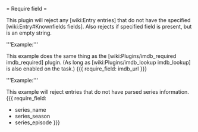 = Require field =

This plugin will reject any [wiki:Entry entries] that do not have the specified [wiki:Entry#Knownfields fields]. Also rejects if specified field is present, but is an empty string.

'''Example:'''

This example does the same thing as the [wiki:Plugins/imdb_required imdb_required] plugin. (As long as [wiki:Plugins/imdb_lookup imdb_lookup] is also enabled on the task.)
{{{
require_field: imdb_url
}}}

'''Example:'''

This example will reject entries that do not have parsed series information.
{{{
require_field:
  - series_name
  - series_season
  - series_episode
}}}